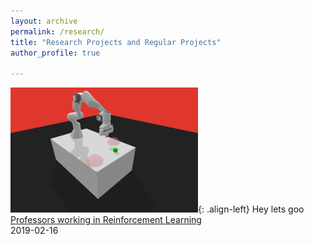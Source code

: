 ```yaml
---
layout: archive
permalink: /research/
title: "Research Projects and Regular Projects"
author_profile: true

---
```

![image-left](/assets/images/push_save_300_200.png){: .align-left}
Hey lets goo
[Professors working in Reinforcement Learning](https://rupalibhati.github.io/RL-profs/)  
2019-02-16

